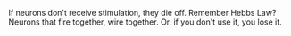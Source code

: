 If neurons don't receive stimulation, they die off. Remember Hebbs Law? Neurons
that fire together, wire together. Or, if you don't use it, you lose it.
